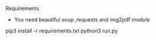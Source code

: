 Requirements 

- You need beautiful soup ,requests and img2pdf module 


pip3 install -r requirements.txt
python3 run.py
